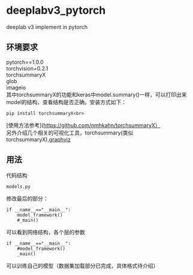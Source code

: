# deeplabv3_pytorch
deeplab v3 implement in pytorch

## 环境要求
pytorch==1.0.0<br>
torchvision=0.2.1<br>
torchsummaryX<br>
glob<br>
imageio<br>
其中torchsummaryX的功能和keras中model.summary()一样，可以打印出来model的结构，查看结构是否正确。安装方式如下：<br>
```
pip install torchsummaryX<br>
```
[使用方法参考](https://github.com/nmhkahn/torchsummaryX）<br>
另外介绍几个相关的可视化工具，torchsummary(类似torchsummaryX),[graphviz](https://github.com/szagoruyko/pytorchviz)<br>
## 用法
代码结构<br>
```
models.py
```
修改最后的部分：<br>
```
if __name__=="__main__":
    model_framework()
    #_main()
```
可以看到网络结构，各个层的参数<br>
```
if __name__=="__main__":
    #model_framework()
    _main()
```
可以训练自己的模型（数据集加载部分已完成，具体格式待介绍）
